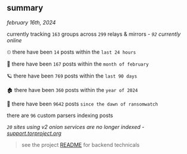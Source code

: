 
## summary
_february 16th, 2024_

currently tracking `163` groups across `299` relays & mirrors - _`92` currently online_

⏲ there have been `14` posts within the `last 24 hours`

🦈 there have been `167` posts within the `month of february`

🪐 there have been `769` posts within the `last 90 days`

🏚 there have been `360` posts within the `year of 2024`

🦕 there have been `9642` posts `since the dawn of ransomwatch`

there are `96` custom parsers indexing posts

_`20` sites using v2 onion services are no longer indexed - [support.torproject.org](https://support.torproject.org/onionservices/v2-deprecation/)_

> see the project [README](https://github.com/joshhighet/ransomwatch#ransomwatch--) for backend technicals
